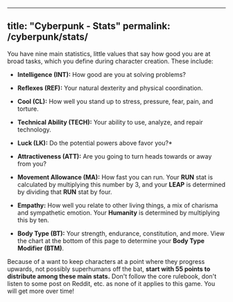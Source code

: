 ----
title: "Cyberpunk - Stats"
permalink: /cyberpunk/stats/
----
You have nine main statistics, little values that say how good you are at broad tasks, which you define during character creation. These include:

* **Intelligence (INT):** How good are you at solving problems?

* **Reflexes (REF):** Your natural dexterity and physical coordination.

* **Cool (CL):** How well you stand up to stress, pressure, fear, pain, and torture.

* **Technical Ability (TECH):** Your ability to use, analyze, and repair technology.

* **Luck (LK):** Do the potential powers above favor you?*

* **Attractiveness (ATT):** Are you going to turn heads towards or away from you?

* **Movement Allowance (MA):** How fast you can run. Your **RUN** stat is calculated by multiplying this number by 3, and your **LEAP** is determined by dividing that **RUN** stat by four.

* **Empathy:** How well you relate to other living things, a mix of charisma and sympathetic emotion. Your **Humanity** is determined by multiplying this by ten.

* **Body Type (BT):** Your strength, endurance, constitution, and more. View the chart at the bottom of this page to determine your **Body Type Modifier (BTM)**.

Because of a want to keep characters at a point where they progress upwards, not possibly superhumans off the bat, **start with 55 points to distribute among these main stats.** Don't follow the core rulebook, don't listen to some post on Reddit, etc. as none of it applies to this game. You will get more over time!
